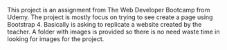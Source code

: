 This project is an assignment from The Web Developer Bootcamp from Udemy. The project is mostly focus on trying to see create a page using Bootstrap 4. Basically is asking to replicate a website created by the teacher. A folder with images is provided so there is no need waste time in looking for images for the project.

